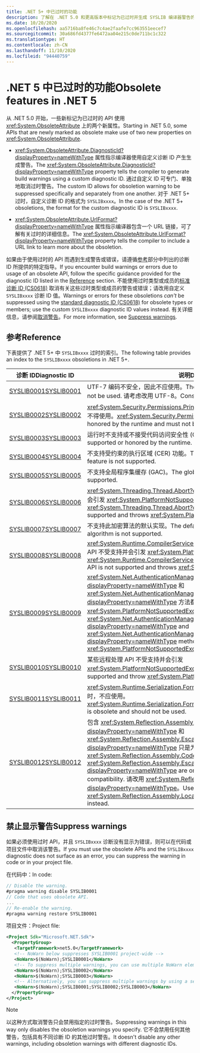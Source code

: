 ```yaml
---
title: .NET 5+ 中已过时的功能
description: 了解在 .NET 5.0 和更高版本中标记为已过时并生成 SYSLIB 编译器警告的 API。
ms.date: 10/20/2020
ms.openlocfilehash: aa5716ba8fe46c7c4ae2faafe7cc963551eecef7
ms.sourcegitcommit: 30a686fd4377fe6472aa04e215c0de711bc1c322
ms.translationtype: HT
ms.contentlocale: zh-CN
ms.lasthandoff: 11/10/2020
ms.locfileid: "94440759"
---
```

# <a name="obsolete-features-in-net-5"></a><span data-ttu-id="5509e-103">.NET 5 中已过时的功能</span><span class="sxs-lookup"><span data-stu-id="5509e-103">Obsolete features in .NET 5</span></span>

<span data-ttu-id="5509e-104">从 .NET 5.0 开始，一些新标记为已过时的 API 使用 <xref:System.ObsoleteAttribute> 上的两个新属性。</span><span class="sxs-lookup"><span data-stu-id="5509e-104">Starting in .NET 5.0, some APIs that are newly marked as obsolete make use of two new properties on <xref:System.ObsoleteAttribute>.</span></span>

- <span data-ttu-id="5509e-105"><xref:System.ObsoleteAttribute.DiagnosticId?displayProperty=nameWithType> 属性指示编译器使用自定义诊断 ID 产生生成警告。</span><span class="sxs-lookup"><span data-stu-id="5509e-105">The <xref:System.ObsoleteAttribute.DiagnosticId?displayProperty=nameWithType> property tells the compiler to generate build warnings using a custom diagnostic ID.</span></span> <span data-ttu-id="5509e-106">通过自定义 ID 可专门、单独地取消过时警告。</span><span class="sxs-lookup"><span data-stu-id="5509e-106">The custom ID allows for obsoletion warning to be suppressed specifically and separately from one another.</span></span> <span data-ttu-id="5509e-107">对于 .NET 5+ 过时，自定义诊断 ID 的格式为 `SYSLIBxxxx`。</span><span class="sxs-lookup"><span data-stu-id="5509e-107">In the case of the .NET 5+ obsoletions, the format for the custom diagnostic ID is `SYSLIBxxxx`.</span></span>

- <span data-ttu-id="5509e-108"><xref:System.ObsoleteAttribute.UrlFormat?displayProperty=nameWithType> 属性指示编译器包含一个 URL 链接，可了解有关过时的详细信息。</span><span class="sxs-lookup"><span data-stu-id="5509e-108">The <xref:System.ObsoleteAttribute.UrlFormat?displayProperty=nameWithType> property tells the compiler to include a URL link to learn more about the obsoletion.</span></span>

<span data-ttu-id="5509e-109">如果由于使用过时的 API 而遇到生成警告或错误，请遵循[参考](#reference)部分中列出的诊断 ID 所提供的特定指导。</span><span class="sxs-lookup"><span data-stu-id="5509e-109">If you encounter build warnings or errors due to usage of an obsolete API, follow the specific guidance provided for the diagnostic ID listed in the [Reference](#reference) section.</span></span> <span data-ttu-id="5509e-110">不能使用过时类型或成员的[标准诊断 ID (CS0618)](../../csharp/language-reference/compiler-messages/cs0618.md) 取消有关这些过时类型或成员的警告或错误；请改用自定义 `SYSLIBxxxx` 诊断 ID 值。</span><span class="sxs-lookup"><span data-stu-id="5509e-110">Warnings or errors for these obsoletions *can't* be suppressed using the [standard diagnostic ID (CS0618)](../../csharp/language-reference/compiler-messages/cs0618.md) for obsolete types or members; use the custom `SYSLIBxxxx` diagnostic ID values instead.</span></span> <span data-ttu-id="5509e-111">有关详细信息，请参阅[取消警告](#suppress-warnings)。</span><span class="sxs-lookup"><span data-stu-id="5509e-111">For more information, see [Suppress warnings](#suppress-warnings).</span></span>

## <a name="reference"></a><span data-ttu-id="5509e-112">参考</span><span class="sxs-lookup"><span data-stu-id="5509e-112">Reference</span></span>

<span data-ttu-id="5509e-113">下表提供了 .NET 5+ 中 `SYSLIBxxxx` 过时的索引。</span><span class="sxs-lookup"><span data-stu-id="5509e-113">The following table provides an index to the `SYSLIBxxxx` obsoletions in .NET 5+.</span></span>

| <span data-ttu-id="5509e-114">诊断 ID</span><span class="sxs-lookup"><span data-stu-id="5509e-114">Diagnostic ID</span></span> | <span data-ttu-id="5509e-115">说明</span><span class="sxs-lookup"><span data-stu-id="5509e-115">Description</span></span> |
| - | - |
| [<span data-ttu-id="5509e-116">SYSLIB0001</span><span class="sxs-lookup"><span data-stu-id="5509e-116">SYSLIB0001</span></span>](syslib0001.md) | <span data-ttu-id="5509e-117">UTF-7 编码不安全，因此不应使用。</span><span class="sxs-lookup"><span data-stu-id="5509e-117">The UTF-7 encoding is insecure and should not be used.</span></span> <span data-ttu-id="5509e-118">请考虑改用 UTF-8。</span><span class="sxs-lookup"><span data-stu-id="5509e-118">Consider using UTF-8 instead.</span></span> |
| [<span data-ttu-id="5509e-119">SYSLIB0002</span><span class="sxs-lookup"><span data-stu-id="5509e-119">SYSLIB0002</span></span>](syslib0002.md) | <span data-ttu-id="5509e-120"><xref:System.Security.Permissions.PrincipalPermissionAttribute> 不受运行时支持，不得使用。</span><span class="sxs-lookup"><span data-stu-id="5509e-120"><xref:System.Security.Permissions.PrincipalPermissionAttribute> is not honored by the runtime and must not be used.</span></span> |
| [<span data-ttu-id="5509e-121">SYSLIB0003</span><span class="sxs-lookup"><span data-stu-id="5509e-121">SYSLIB0003</span></span>](syslib0003.md) | <span data-ttu-id="5509e-122">运行时不支持或不接受代码访问安全性 (CAS)。</span><span class="sxs-lookup"><span data-stu-id="5509e-122">Code access security (CAS) is not supported or honored by the runtime.</span></span> |
| [<span data-ttu-id="5509e-123">SYSLIB0004</span><span class="sxs-lookup"><span data-stu-id="5509e-123">SYSLIB0004</span></span>](syslib0004.md) | <span data-ttu-id="5509e-124">不支持受约束的执行区域 (CER) 功能。</span><span class="sxs-lookup"><span data-stu-id="5509e-124">The constrained execution region (CER) feature is not supported.</span></span> |
| [<span data-ttu-id="5509e-125">SYSLIB0005</span><span class="sxs-lookup"><span data-stu-id="5509e-125">SYSLIB0005</span></span>](syslib0005.md) | <span data-ttu-id="5509e-126">不支持全局程序集缓存 (GAC)。</span><span class="sxs-lookup"><span data-stu-id="5509e-126">The global assembly cache (GAC) is not supported.</span></span> |
| [<span data-ttu-id="5509e-127">SYSLIB0006</span><span class="sxs-lookup"><span data-stu-id="5509e-127">SYSLIB0006</span></span>](syslib0006.md) | <span data-ttu-id="5509e-128"><xref:System.Threading.Thread.Abort?displayProperty=nameWithType> 不受支持并会引发 <xref:System.PlatformNotSupportedException>。</span><span class="sxs-lookup"><span data-stu-id="5509e-128"><xref:System.Threading.Thread.Abort?displayProperty=nameWithType> is not supported and throws <xref:System.PlatformNotSupportedException>.</span></span> |
| [<span data-ttu-id="5509e-129">SYSLIB0007</span><span class="sxs-lookup"><span data-stu-id="5509e-129">SYSLIB0007</span></span>](syslib0007.md) | <span data-ttu-id="5509e-130">不支持此加密算法的默认实现。</span><span class="sxs-lookup"><span data-stu-id="5509e-130">The default implementation of this cryptography algorithm is not supported.</span></span> |
| [<span data-ttu-id="5509e-131">SYSLIB0008</span><span class="sxs-lookup"><span data-stu-id="5509e-131">SYSLIB0008</span></span>](syslib0008.md) | <span data-ttu-id="5509e-132"><xref:System.Runtime.CompilerServices.DebugInfoGenerator.CreatePdbGenerator> API 不受支持并会引发 <xref:System.PlatformNotSupportedException>。</span><span class="sxs-lookup"><span data-stu-id="5509e-132">The <xref:System.Runtime.CompilerServices.DebugInfoGenerator.CreatePdbGenerator> API is not supported and throws <xref:System.PlatformNotSupportedException>.</span></span> |
| [<span data-ttu-id="5509e-133">SYSLIB0009</span><span class="sxs-lookup"><span data-stu-id="5509e-133">SYSLIB0009</span></span>](syslib0009.md) | <span data-ttu-id="5509e-134"><xref:System.Net.AuthenticationManager.Authenticate%2A?displayProperty=nameWithType> 和 <xref:System.Net.AuthenticationManager.PreAuthenticate%2A?displayProperty=nameWithType> 方法都不受支持并会引发 <xref:System.PlatformNotSupportedException>。</span><span class="sxs-lookup"><span data-stu-id="5509e-134">The <xref:System.Net.AuthenticationManager.Authenticate%2A?displayProperty=nameWithType> and <xref:System.Net.AuthenticationManager.PreAuthenticate%2A?displayProperty=nameWithType> methods are not supported and throw <xref:System.PlatformNotSupportedException>.</span></span> |
| [<span data-ttu-id="5509e-135">SYSLIB0010</span><span class="sxs-lookup"><span data-stu-id="5509e-135">SYSLIB0010</span></span>](syslib0010.md) | <span data-ttu-id="5509e-136">某些远程处理 API 不受支持并会引发 <xref:System.PlatformNotSupportedException>。</span><span class="sxs-lookup"><span data-stu-id="5509e-136">Some remoting APIs are not supported and throw <xref:System.PlatformNotSupportedException>.</span></span> |
| [<span data-ttu-id="5509e-137">SYSLIB0011</span><span class="sxs-lookup"><span data-stu-id="5509e-137">SYSLIB0011</span></span>](syslib0011.md) | <span data-ttu-id="5509e-138"><xref:System.Runtime.Serialization.Formatters.Binary.BinaryFormatter> 序列化已过时，不应使用。</span><span class="sxs-lookup"><span data-stu-id="5509e-138"><xref:System.Runtime.Serialization.Formatters.Binary.BinaryFormatter> serialization is obsolete and should not be used.</span></span> |
| [<span data-ttu-id="5509e-139">SYSLIB0012</span><span class="sxs-lookup"><span data-stu-id="5509e-139">SYSLIB0012</span></span>](syslib0012.md) | <span data-ttu-id="5509e-140">包含 <xref:System.Reflection.Assembly.CodeBase?displayProperty=nameWithType> 和 <xref:System.Reflection.Assembly.EscapedCodeBase?displayProperty=nameWithType> 只是为了实现 .NET Framework 兼容性。</span><span class="sxs-lookup"><span data-stu-id="5509e-140"><xref:System.Reflection.Assembly.CodeBase?displayProperty=nameWithType> and <xref:System.Reflection.Assembly.EscapedCodeBase?displayProperty=nameWithType> are only included for .NET Framework compatibility.</span></span> <span data-ttu-id="5509e-141">请改用 <xref:System.Reflection.Assembly.Location?displayProperty=nameWithType>。</span><span class="sxs-lookup"><span data-stu-id="5509e-141">Use <xref:System.Reflection.Assembly.Location?displayProperty=nameWithType> instead.</span></span> |

## <a name="suppress-warnings"></a><span data-ttu-id="5509e-142">禁止显示警告</span><span class="sxs-lookup"><span data-stu-id="5509e-142">Suppress warnings</span></span>

<span data-ttu-id="5509e-143">如果必须使用过时 API，并且 `SYSLIBxxxx` 诊断没有显示为错误，则可以在代码或项目文件中取消该警告。</span><span class="sxs-lookup"><span data-stu-id="5509e-143">If you must use the obsolete APIs and the `SYSLIBxxxx` diagnostic does not surface as an error, you can suppress the warning in code or in your project file.</span></span>

<span data-ttu-id="5509e-144">在代码中：</span><span class="sxs-lookup"><span data-stu-id="5509e-144">In code:</span></span>

```csharp
// Disable the warning.
#pragma warning disable SYSLIB0001
// Code that uses obsolete API.
...
// Re-enable the warning.
#pragma warning restore SYSLIB0001
```

<span data-ttu-id="5509e-145">项目文件：</span><span class="sxs-lookup"><span data-stu-id="5509e-145">Project file:</span></span>

```xml
<Project Sdk="Microsoft.NET.Sdk">
  <PropertyGroup>
   <TargetFramework>net5.0</TargetFramework>
   <!-- NoWarn below suppresses SYSLIB0001 project-wide -->
   <NoWarn>$(NoWarn);SYSLIB0001</NoWarn>
   <!-- To suppress multiple warnings, you can use multiple NoWarn elements -->
   <NoWarn>$(NoWarn);SYSLIB0002</NoWarn>
   <NoWarn>$(NoWarn);SYSLIB0003</NoWarn>
   <!-- Alternatively, you can suppress multiple warnings by using a semicolon-delimited list -->
   <NoWarn>$(NoWarn);SYSLIB0001;SYSLIB0002;SYSLIB0003</NoWarn>
  </PropertyGroup>
</Project>
```

> [!NOTE]
> <span data-ttu-id="5509e-146">以这种方式取消警告只会禁用指定的过时警告。</span><span class="sxs-lookup"><span data-stu-id="5509e-146">Suppressing warnings in this way only disables the obsoletion warnings you specify.</span></span> <span data-ttu-id="5509e-147">它不会禁用任何其他警告，包括具有不同诊断 ID 的其他过时警告。</span><span class="sxs-lookup"><span data-stu-id="5509e-147">It doesn't disable any other warnings, including obsoletion warnings with different diagnostic IDs.</span></span>
